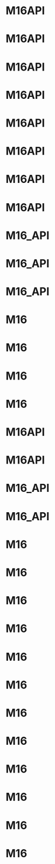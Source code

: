 # M16API
# M16API
# M16API
# M16API
# M16API
# M16API
# M16API
# M16API
# M16_API
# M16_API
# M16_API
# M16
# M16
# M16
# M16
# M16API
# M16API
# M16_API
# M16_API
# M16
# M16
# M16
# M16
# M16
# M16
# M16
# M16
# M16
# M16
# M16
# M16
